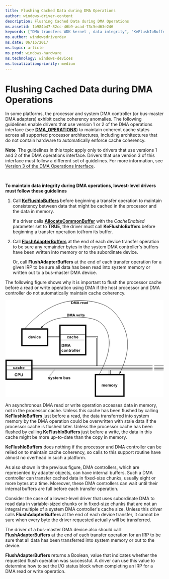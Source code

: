```yaml
---
title: Flushing Cached Data during DMA Operations
author: windows-driver-content
description: Flushing Cached Data during DMA Operations
ms.assetid: 1b984b47-82cc-46b9-acad-73c5ed63e246
keywords: ["DMA transfers WDK kernel , data integrity", "KeFlushIoBuffers", "FlushAdapterBuffers", "flushing cached data"]
ms.author: windowsdriverdev
ms.date: 06/16/2017
ms.topic: article
ms.prod: windows-hardware
ms.technology: windows-devices
ms.localizationpriority: medium
---
```


# Flushing Cached Data during DMA Operations





In some platforms, the processor and system DMA controller (or bus-master DMA adapters) exhibit cache coherency anomalies. The following guidelines enable drivers that use version 1 or 2 of the DMA operations interface (see [**DMA\_OPERATIONS**](https://msdn.microsoft.com/library/windows/hardware/ff544071)) to maintain coherent cache states across all supported processor architectures, including architectures that do not contain hardware to automatically enforce cache coherency.

**Note**  The guidelines in this topic apply only to drivers that use versions 1 and 2 of the DMA operations interface. Drivers that use version 3 of this interface must follow a different set of guidelines. For more information, see [Version 3 of the DMA Operations Interface](version-3-of-the-dma-operations-interface.md).

 

**To maintain data integrity during DMA operations, lowest-level drivers must follow these guidelines**

1.  Call [**KeFlushIoBuffers**](https://msdn.microsoft.com/library/windows/hardware/ff552041) before beginning a transfer operation to maintain consistency between data that might be cached in the processor and the data in memory.

    If a driver calls [**AllocateCommonBuffer**](https://msdn.microsoft.com/library/windows/hardware/ff540575) with the *CacheEnabled* parameter set to **TRUE**, the driver must call **KeFlushIoBuffers** before beginning a transfer operation to/from its buffer.

2.  Call [**FlushAdapterBuffers**](https://msdn.microsoft.com/library/windows/hardware/ff545917) at the end of each device transfer operation to be sure any remainder bytes in the system DMA controller's buffers have been written into memory or to the subordinate device.

    Or, call **FlushAdapterBuffers** at the end of each transfer operation for a given IRP to be sure all data has been read into system memory or written out to a bus-master DMA device.

The following figure shows why it is important to flush the processor cache before a read or write operation using DMA if the host processor and DMA controller do not automatically maintain cache coherency.

![diagram illustrating read and write operations using dma](images/16cchdma.png)

An asynchronous DMA read or write operation accesses data in memory, not in the processor cache. Unless this cache has been flushed by calling **KeFlushIoBuffers** just before a read, the data transferred into system memory by the DMA operation could be overwritten with stale data if the processor cache is flushed later. Unless the processor cache has been flushed by calling **KeFlushIoBuffers** just before a write, the data in this cache might be more up-to-date than the copy in memory.

**KeFlushIoBuffers** does nothing if the processor and DMA controller can be relied on to maintain cache coherency, so calls to this support routine have almost no overhead in such a platform.

As also shown in the previous figure, DMA controllers, which are represented by adapter objects, can have internal buffers. Such a DMA controller can transfer cached data in fixed-size chunks, usually eight or more bytes at a time. Moreover, these DMA controllers can wait until their internal buffers are full before each transfer operation.

Consider the case of a lowest-level driver that uses subordinate DMA to read data in variable-sized chunks or in fixed-size chunks that are not an integral multiple of a system DMA controller's cache size. Unless this driver calls **FlushAdapterBuffers** at the end of each device transfer, it cannot be sure when every byte the driver requested actually will be transferred.

The driver of a bus-master DMA device also should call **FlushAdapterBuffers** at the end of each transfer operation for an IRP to be sure that all data has been transferred into system memory or out to the device.

**FlushAdapterBuffers** returns a Boolean, value that indicates whether the requested flush operation was successful. A driver can use this value to determine how to set the I/O status block when completing an IRP for a DMA read or write operation.

 

 




